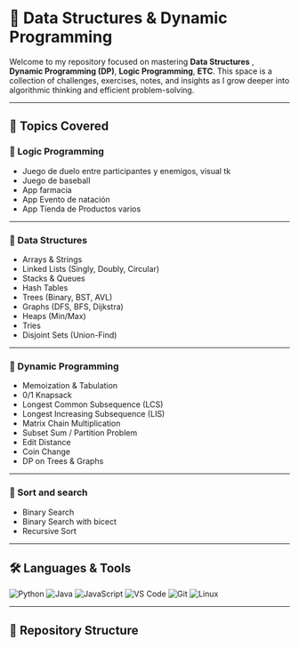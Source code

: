 # 🧠 Data Structures & Dynamic Programming

Welcome to my repository focused on mastering **Data Structures** , **Dynamic Programming (DP)**, **Logic Programming**, **ETC**. This space is a collection of challenges, exercises, notes, and insights as I grow deeper into algorithmic thinking and efficient problem-solving.

---

## 📘 Topics Covered

### 🔹 Logic Programming

- Juego de duelo entre participantes y enemigos, visual tk
- Juego de baseball
- App farmacia
- App Evento de natación
- App Tienda de Productos varios

---

### 🔹 Data Structures

- Arrays & Strings
- Linked Lists (Singly, Doubly, Circular)
- Stacks & Queues
- Hash Tables
- Trees (Binary, BST, AVL)
- Graphs (DFS, BFS, Dijkstra)
- Heaps (Min/Max)
- Tries
- Disjoint Sets (Union-Find)

---

### 🔹 Dynamic Programming

- Memoization & Tabulation
- 0/1 Knapsack
- Longest Common Subsequence (LCS)
- Longest Increasing Subsequence (LIS)
- Matrix Chain Multiplication
- Subset Sum / Partition Problem
- Edit Distance
- Coin Change
- DP on Trees & Graphs

---

### 🔹 Sort and search

- Binary Search
- Binary Search with bicect
- Recursive Sort

---

## 🛠 Languages & Tools

![Python](https://img.shields.io/badge/Python-3670A0?style=for-the-badge&logo=python&logoColor=white)
![Java](https://img.shields.io/badge/Java-ED8B00?style=for-the-badge&logo=openjdk&logoColor=white)
![JavaScript](https://img.shields.io/badge/JavaScript-F7DF1E?style=for-the-badge&logo=javascript&logoColor=black)
![VS Code](https://img.shields.io/badge/VSCode-007ACC?style=for-the-badge&logo=visual-studio-code&logoColor=white)
![Git](https://img.shields.io/badge/Git-F05032?style=for-the-badge&logo=git&logoColor=white)
![Linux](https://img.shields.io/badge/Linux-FCC624?style=for-the-badge&logo=linux&logoColor=black)

---

## 📂 Repository Structure

